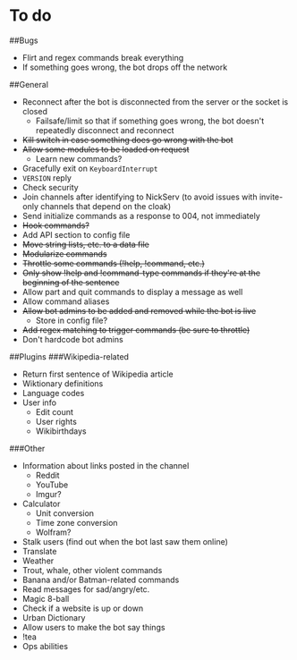 # To do

##Bugs
* Flirt and regex commands break everything
* If something goes wrong, the bot drops off the network

##General
* Reconnect after the bot is disconnected from the server or the socket is closed
  * Failsafe/limit so that if something goes wrong, the bot doesn't repeatedly disconnect and reconnect
* ~~Kill switch in case something does go wrong with the bot~~
* ~~Allow some modules to be loaded on request~~
  * Learn new commands?
* Gracefully exit on `KeyboardInterrupt`
* `VERSION` reply
* Check security
* Join channels after identifying to NickServ (to avoid issues with invite-only channels that depend on the cloak)
* Send initialize commands as a response to 004, not immediately
* ~~Hook commands?~~
* Add API section to config file
* ~~Move string lists, etc. to a data file~~
* ~~Modularize commands~~
* ~~Throttle some commands (!help, !command, etc.)~~
* ~~Only show !help and !command-type commands if they're at the beginning of the sentence~~
* Allow part and quit commands to display a message as well
* Allow command aliases
* ~~Allow bot admins to be added and removed while the bot is live~~
    * Store in config file?
* ~~Add regex matching to trigger commands (be sure to throttle)~~
* Don't hardcode bot admins

##Plugins
###Wikipedia-related
* Return first sentence of Wikipedia article
* Wiktionary definitions
* Language codes
* User info
  * Edit count
  * User rights
  * Wikibirthdays

###Other
* Information about links posted in the channel
  * Reddit
  * YouTube
  * Imgur?
* Calculator
  * Unit conversion
  * Time zone conversion
  * Wolfram?
* Stalk users (find out when the bot last saw them online)
* Translate
* Weather
* Trout, whale, other violent commands
* Banana and/or Batman-related commands
* Read messages for sad/angry/etc.
* Magic 8-ball
* Check if a website is up or down
* Urban Dictionary
* Allow users to make the bot say things
* !tea
* Ops abilities
